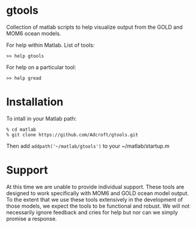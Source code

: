 gtools
======

Collection of matlab scripts to help visualize output from the GOLD and MOM6 ocean models.

For help within Matlab. List of tools:

    >> help gtools

For help on a particular tool:

    >> help gread

Installation
============
To intall in your Matlab path:

    % cd matlab
    % git clone https://github.com/Adcroft/gtools.git

Then add <code>addpath('~/matlab/gtools')</code> to your ~/matlab/startup.m

Support
=======

At this time we are unable to provide individual support. These tools are designed to work specifically with MOM6 and GOLD ocean model output. To the extent that we use these tools extensively in the development of those models, we expect the tools to be functional and robust. We will not necessarily ignore feedback and cries for help but nor can we simply promise a response.
